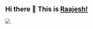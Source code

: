 ## Hi there 👋 This is [Raajesh!](https://raajeshmani.com)



<img src="https://metrics.lecoq.io/raajeshmani?template=classic&base.community=0&languages=1&isocalendar=1&achievements=1&lines=1&pagespeed=1&isocalendar.duration=full-year&languages.ignored=jupyter-notebook%2Cjupyter%20notebook&languages.limit=8&languages.threshold=0%25&languages.colors=github&languages.sections=most-used&languages.details=percentage&languages.indepth=true&languages.analysis.timeout=15&languages.categories=markup%2C%20programming&languages.recent.categories=markup%2C%20programming&languages.recent.load=300&languages.recent.days=14&achievements.threshold=C&achievements.secrets=true&achievements.display=compact&achievements.limit=5&pagespeed.url=https%3A%2F%2Fraajeshmani.com&pagespeed.detailed=true&pagespeed.screenshot=false&config.timezone=Asia%2FCalcutta&config.padding=0%2C%208%20%2B%2014%25" />




<!-- 
![Metrics](https://metrics.lecoq.io/raajeshmani?template=classic&base.community=0&languages=1&isocalendar=1&achievements=1&lines=1&pagespeed=1&isocalendar.duration=full-year&languages.ignored=jupyter-notebook%2Cjupyter%20notebook&languages.limit=8&languages.threshold=0%25&languages.colors=github&languages.sections=most-used&languages.details=percentage&languages.indepth=true&languages.analysis.timeout=15&languages.categories=markup%2C%20programming&languages.recent.categories=markup%2C%20programming&languages.recent.load=300&languages.recent.days=14&achievements.threshold=C&achievements.secrets=true&achievements.display=compact&achievements.limit=5&pagespeed.url=https%3A%2F%2Fraajeshmani.com&pagespeed.detailed=true&pagespeed.screenshot=false&config.timezone=Asia%2FCalcutta&config.padding=0%2C%208%20%2B%2014%25)
 -->


<!--
![Metrics](https://metrics.lecoq.io/raajeshmani?template=classic&languages=1&isocalendar=1&achievements=1&lines=1&pagespeed=1&isocalendar.duration=half-year&languages.ignored=jupyter-notebook%2Cjupyter%20notebook&languages.limit=8&languages.threshold=0%25&languages.colors=github&languages.sections=most-used&languages.details=percentage%2C%20bytes-size&languages.indepth=false&languages.analysis.timeout=15&languages.categories=markup%2C%20programming&languages.recent.categories=markup%2C%20programming&languages.recent.load=300&languages.recent.days=14&achievements.threshold=C&achievements.secrets=true&achievements.display=compact&achievements.limit=5&pagespeed.url=https%3A%2F%2Fraajeshmani.com&pagespeed.detailed=true&pagespeed.screenshot=false&config.timezone=Asia%2FCalcutta)


![Metrics](https://metrics.lecoq.io/raajeshmani?template=classic&base.community=0&languages=1&isocalendar=1&achievements=1&lines=1&pagespeed=1&isocalendar.duration=half-year&languages.ignored=jupyter-notebook%2Cjupyter%20notebook&languages.limit=8&languages.threshold=0%25&languages.colors=github&languages.sections=most-used&languages.details=percentage%2C%20bytes-size&languages.indepth=false&languages.analysis.timeout=15&languages.categories=markup%2C%20programming&languages.recent.categories=markup%2C%20programming&languages.recent.load=300&languages.recent.days=14&achievements.threshold=C&achievements.secrets=true&achievements.display=compact&achievements.limit=5&pagespeed.url=https%3A%2F%2Fraajeshmani.com&pagespeed.detailed=true&pagespeed.screenshot=false&config.timezone=Asia%2FCalcutta&config.display=large)


![Metrics](https://metrics.lecoq.io/raajeshmani?template=classic&base.community=0&languages=1&isocalendar=1&achievements=1&lines=1&pagespeed=1&gists=1&isocalendar.duration=half-year&languages.ignored=jupyter-notebook%2Cjupyter%20notebook&languages.limit=8&languages.threshold=0%25&languages.colors=github&languages.sections=most-used&languages.details=percentage%2C%20bytes-size&languages.indepth=false&languages.analysis.timeout=15&languages.categories=markup%2C%20programming&languages.recent.categories=markup%2C%20programming&languages.recent.load=300&languages.recent.days=14&achievements.threshold=C&achievements.secrets=true&achievements.display=compact&achievements.limit=5&pagespeed.url=https%3A%2F%2Fraajeshmani.com&pagespeed.detailed=true&pagespeed.screenshot=false&config.timezone=Asia%2FCalcutta&config.display=columns)

-->


<!--
**raajeshmani/raajeshmani** is a ✨ _special_ ✨ repository because its `README.md` (this file) appears on your GitHub profile.

Here are some ideas to get you started:

- 🔭 I’m currently working on ...
- 🌱 I’m currently learning ...
- 👯 I’m looking to collaborate on ...
- 🤔 I’m looking for help with ...
- 💬 Ask me about ...
- 📫 How to reach me: ...
- 😄 Pronouns: ...
- ⚡ Fun fact: ...
-->
